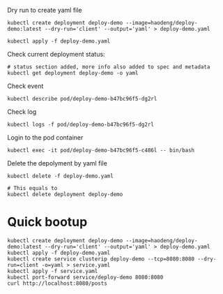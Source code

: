 Dry run to create yaml file

    kubectl create deployment deploy-demo --image=haodeng/deploy-demo:latest --dry-run='client' --output='yaml' > deploy-demo.yaml

    kubectl apply -f deploy-demo.yaml

Check current deployment status:
    
    # status section added, more info also added to spec and metadata
    kubectl get deployment deploy-demo -o yaml

Check event

    kubectl describe pod/deploy-demo-b47bc96f5-dg2rl

Check log

    kubectl logs -f pod/deploy-demo-b47bc96f5-dg2rl

Login to the pod container

    kubectl exec -it pod/deploy-demo-b47bc96f5-c486l -- bin/bash

Delete the depolyment by yaml file

    kubectl delete -f deploy-demo.yaml
    
    # This equals to 
    kubectl delete deployment deploy-demo


# Quick bootup

    kubectl create deployment deploy-demo --image=haodeng/deploy-demo:latest --dry-run='client' --output='yaml' > deploy-demo.yaml
    kubectl apply -f deploy-demo.yaml
    kubectl create service clusterip deploy-demo --tcp=8080:8080 --dry-run=client -o=yaml > service.yaml
    kubectl apply -f service.yaml 
    kubectl port-forward service/deploy-demo 8080:8080
    curl http://localhost:8080/posts
    
